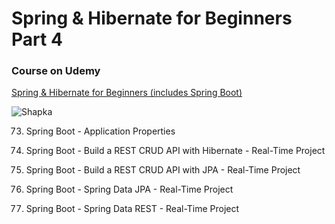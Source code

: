 
# Spring & Hibernate for Beginners Part 4
### Course on Udemy

[Spring & Hibernate for Beginners (includes Spring Boot)](https://www.udemy.com/course/spring-hibernate-tutorial/)

![Shapka](https://github.com/lalik77/spring-and-hibernate-p1/blob/master/img/Shapka_Udemy_Course.png)


 73. Spring Boot - Application Properties 
  
 74. Spring Boot - Build a REST CRUD API with Hibernate - Real-Time Project
 
 75. Spring Boot - Build a REST CRUD API with JPA - Real-Time Project
 
 76. Spring Boot - Spring Data JPA - Real-Time Project 
 
 77. Spring Boot - Spring Data REST - Real-Time Project
 
 

